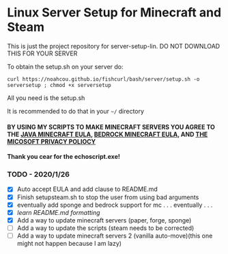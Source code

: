 # Linux Server Setup for Minecraft and Steam
This is just the project repository for server-setup-lin. DO NOT DOWNLOAD THIS FOR YOUR SERVER

To obtain the setup.sh on your server do: 

`curl https://noahcou.github.io/fishcurl/bash/server/setup.sh -o serversetup ; chmod +x serversetup`

All you need is the setup.sh

It is recommended to do that in your `~/` directory

#### BY USING MY SCRIPTS TO MAKE MINECRAFT SERVERS YOU AGREE TO THE [JAVA MINECRAFT EULA](https://account.mojang.com/documents/minecraft_eula), [BEDROCK MINECRAFT EULA](https://account.mojang.com/terms), AND [THE MICOSOFT PRIVACY POLIOCY](https://privacy.microsoft.com/en-US/privacystatement)

**Thank you cear for the echoscript.exe!**

### TODO - 2020/1/26
- [x] Auto accept EULA and add clause to README.md
- [x] Finish setupsteam.sh to stop the user from using bad arguments
- [x] eventually add sponge and bedrock support for mc . . . eventually . . .
- [x] *learn README.md formatting*
- [x] Add a way to update minecraft servers (paper, forge, sponge)
- [ ] Add a way to update the scripts (steam needs to be corrected)
- [ ] Add a way to update minecraft servers 2 (vanilla auto-move)(this one might not happen because I am lazy)